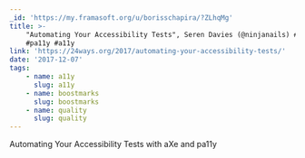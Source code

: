 ```yaml
---
_id: 'https://my.framasoft.org/u/borisschapira/?ZLhqMg'
title: >-
    "Automating Your Accessibility Tests", Seren Davies (@ninjanails) #aXe
    #pa11y #a11y
link: 'https://24ways.org/2017/automating-your-accessibility-tests/'
date: '2017-12-07'
tags:
    - name: a11y
      slug: a11y
    - name: boostmarks
      slug: boostmarks
    - name: quality
      slug: quality
---
```


<div class="markdown"><p>Automating Your Accessibility Tests with aXe and pa11y
</p></div>
